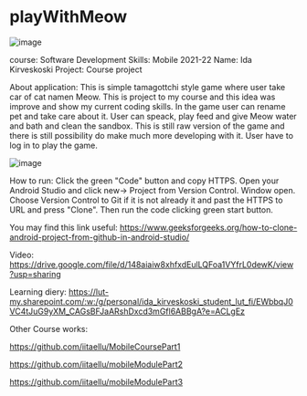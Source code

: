 # playWithMeow

![image](https://user-images.githubusercontent.com/78799868/173347950-b107c578-6053-43ae-914f-f1872dd00395.png)

course: Software Development Skills: Mobile 2021-22
Name: Ida Kirveskoski
Project: Course project

About application: This is simple tamagottchi style game where user take car of cat namen Meow. This is project to my course and this idea was improve and show my current coding skills. In the game user can rename pet and take care about it. User can speack, play feed and give Meow water and bath and clean the sandbox. This is still raw version of the game and there is still possibility do make much more developing with it. User have to log in to play the game.

![image](https://user-images.githubusercontent.com/78799868/173347834-22278ffe-e53d-4123-9316-2b1e0c1c9d13.png)


How to run: Click the green "Code" button and copy HTTPS. Open your Android Studio and click new-> Project from Version Control. Window open. Choose Version Control to Git if it is not already it and past the HTTPS to URL and press "Clone". Then run the code clicking green start button.

You may find this link useful: https://www.geeksforgeeks.org/how-to-clone-android-project-from-github-in-android-studio/



Video: https://drive.google.com/file/d/148aiaiw8xhfxdEulLQFoa1VYfrL0dewK/view?usp=sharing

Learning diery: https://lut-my.sharepoint.com/:w:/g/personal/ida_kirveskoski_student_lut_fi/EWbbqJ0VC4tJuG9yXM_CAGsBFJaARshDxcd3mGfl6ABBgA?e=ACLgEz



Other Course works:

https://github.com/iitaellu/MobileCoursePart1

https://github.com/iitaellu/mobileModulePart2

https://github.com/iitaellu/mobileModulePart3
